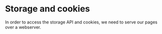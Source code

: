# Storage and cookies

In order to access the storage API and cookies, we need to serve our pages over a webserver.
